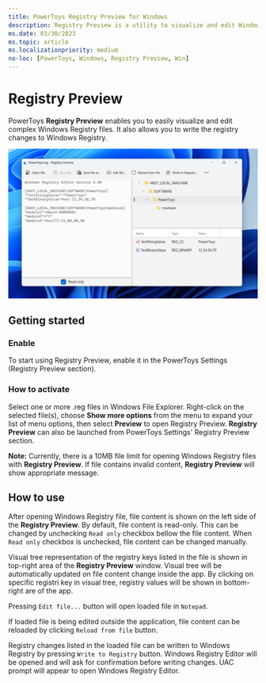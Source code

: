```yaml
---
title: PowerToys Registry Preview for Windows
description: Registry Preview is a utility to visualize and edit Windows Registry files.
ms.date: 03/30/2023
ms.topic: article
ms.localizationpriority: medium
no-loc: [PowerToys, Windows, Registry Preview, Win]
---
```


# Registry Preview

PowerToys **Registry Preview** enables you to easily visualize and edit complex Windows Registry files. It also allows you to write the registry changes to Windows Registry.


![Registry Preview screenshot.](../images/pt-registrypreview.png)

## Getting started

### Enable

To start using Registry Preview, enable it in the PowerToys Settings (Registry Preview section).

### How to activate

Select one or more .reg files in Windows File Explorer. Right-click on the selected file(s), choose **Show more options** from the menu to expand your list of menu options, then select **Preview** to open Registry Preview. **Registry Preview** can also be launched from PowerToys Settings' Registry Preview section.

**Note:** Currently, there is a 10MB file limit for opening Windows Registry files with **Registry Preview**. If file contains invalid content, **Registry Preview** will show appropriate message. 

## How to use

After opening Windows Registry file, file content is shown on the left side of the **Registry Preview**. By default, file content is read-only. This can be changed by unchecking `Read only` checkbox bellow the file content. When `Read only` checkbox is unchecked, file content can be changed manually.

Visual tree representation of the registry keys listed in the file is shown in top-right area of the **Registry Preview** window. Visual tree will be automatically updated on file content change inside the app. By clicking on specific registri key in visual tree, registry values will be shown in bottom-right are of the app.

Pressing `Edit file...` button will open loaded file in `Notepad`.

If loaded file is being edited outside the application, file content can be reloaded by clicking `Reload from file` button.

Registry changes listed in the loaded file can be written to Windows Registry by pressing `Write to Registry` button. Windows Registry Editor will be opened and will ask for confirmation before writing changes. UAC prompt will appear to open Windows Registry Editor.



